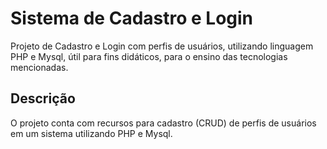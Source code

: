 # Sistema  de Cadastro e Login
Projeto de Cadastro e Login com perfis de usuários, utilizando linguagem PHP e Mysql, útil para fins didáticos, para o ensino das tecnologias mencionadas. 

## Descrição
O projeto conta com recursos para cadastro (CRUD) de perfis de usuários em um sistema utilizando PHP e Mysql.
